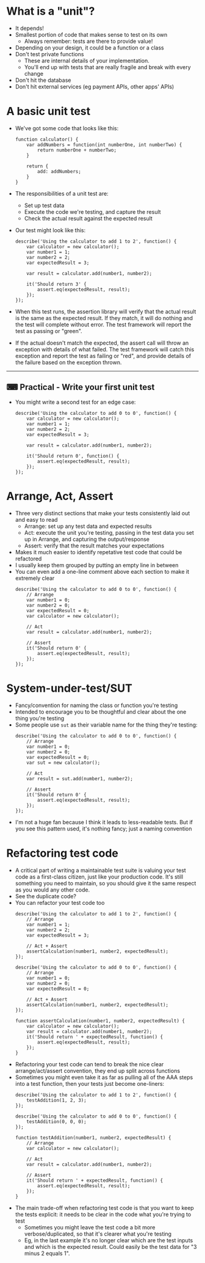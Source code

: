 # What is a "unit"?
- It depends!
- Smallest portion of code that makes sense to test on its own
  - Always remember: tests are there to provide value!
- Depending on your design, it could be a function or a class
- Don't test private functions
  - These are internal details of your implementation. 
  - You'll end up with tests that are really fragile and break with every change
- Don't hit the database
- Don't hit external services (eg payment APIs, other apps' APIs)

# A basic unit test
- We've got some code that looks like this:
    ```
    function calculator() {
        var addNumbers = function(int numberOne, int numberTwo) {
            return numberOne + numberTwo;
        }

        return {
            add: addNumbers;
        }
    }
    ```

- The responsibilities of a unit test are:
  - Set up test data
  - Execute the code we're testing, and capture the result
  - Check the actual result against the expected result
- Our test might look like this:
    ```
    describe('Using the calculator to add 1 to 2', function() {
        var calculator = new calculator();
        var number1 = 1;
        var number2 = 2;
        var expectedResult = 3;

        var result = calculator.add(number1, number2);

        it('Should return 3' {
            assert.eq(expectedResult, result);
        });
    });
    ```

- When this test runs, the assertion library will verify that the actual result is the same as the expected result. If they match, it will do nothing and the test will complete without error. The test framework will report the test as passing or "green".
- If the actual doesn't match the expected, the assert call will throw an exception with details of what failed. The test framework will catch this exception and report the test as failing or "red", and provide details of the failure based on the exception thrown.

---
⌨ Practical - Write your first unit test
---

- You might write a second test for an edge case:
    ```
    describe('Using the calculator to add 0 to 0', function() {
        var calculator = new calculator();
        var number1 = 1;
        var number2 = 2;
        var expectedResult = 3;

        var result = calculator.add(number1, number2);

        it('Should return 0', function() {
            assert.eq(expectedResult, result);
        });
    });
    ```

# Arrange, Act, Assert
- Three very distinct sections that make your tests consistently laid out and easy to read
    - Arrange: set up any test data and expected results
    - Act: execute the unit you're testing, passing in the test data you set up in Arrange, and capturing the output/response
    - Assert: verify that the result matches your expectations
- Makes it much easier to identify repetative test code that could be refactored
- I usually keep them grouped by putting an empty line in between
- You can even add a one-line comment above each section to make it extremely clear
    ```
    describe('Using the calculator to add 0 to 0', function() {
        // Arrange
        var number1 = 0;
        var number2 = 0;
        var expectedResult = 0;
        var calculator = new calculator();

        // Act
        var result = calculator.add(number1, number2);

        // Assert
        it('Should return 0' {
            assert.eq(expectedResult, result);
        });
    });
    ```

# System-under-test/SUT
- Fancy/convention for naming the class or function you're testing
- Intended to encourage you to be thoughtful and clear about the one thing you're testing
- Some people use `sut` as their variable name for the thing they're testing:
    ```
    describe('Using the calculator to add 0 to 0', function() {
        // Arrange
        var number1 = 0;
        var number2 = 0;
        var expectedResult = 0;
        var sut = new calculator();

        // Act
        var result = sut.add(number1, number2);

        // Assert
        it('Should return 0' {
            assert.eq(expectedResult, result);
        });
    });
    ```
- I'm not a huge fan because I think it leads to less-readable tests. But if you see this pattern used, it's nothing fancy; just a naming convention

# Refactoring test code    
- A critical part of writing a maintainable test suite is valuing your test code as a first-class citizen, just like your production code. It's still something you need to maintain, so you should give it the same respect as you would any other code.
- See the duplicate code?
- You can refactor your test code too
    ```
    describe('Using the calculator to add 1 to 2', function() {
        // Arrange
        var number1 = 1;
        var number2 = 2;
        var expectedResult = 3;

        // Act + Assert
        assertCalculation(number1, number2, expectedResult);
    });

    describe('Using the calculator to add 0 to 0', function() {
        // Arrange
        var number1 = 0;
        var number2 = 0;
        var expectedResult = 0;

        // Act + Assert
        assertCalculation(number1, number2, expectedResult);
    });
    
    function assertCalculation(number1, number2, expectedResult) {
        var calculator = new calculator();
        var result = calculator.add(number1, number2);
        it('Should return ' + expectedResult, function() {
            assert.eq(expectedResult, result);
        });
    }
    ```
- Refactoring your test code can tend to break the nice clear arrange/act/assert convention, they end up split across functions
- Sometimes you might even take it as far as pulling all of the AAA steps into a test function, then your tests just become one-liners:
    ```
    describe('Using the calculator to add 1 to 2', function() {
        testAddition(1, 2, 3);
    });

    describe('Using the calculator to add 0 to 0', function() {
        testAddition(0, 0, 0);
    });
    
    function testAddition(number1, number2, expectedResult) {
        // Arrange
        var calculator = new calculator();

        // Act
        var result = calculator.add(number1, number2);

        // Assert
        it('Should return ' + expectedResult, function() {
            assert.eq(expectedResult, result);
        });
    }
    ```
- The main trade-off when refactoring test code is that you want to keep the tests explicit: it needs to be clear in the code what you're trying to test
  - Sometimes you might leave the test code a bit more verbose/duplicated, so that it's clearer what you're testing
  - Eg, in the last example it's no longer clear which are the test inputs and which is the expected result. Could easily be the test data for "3 minus 2 equals 1".